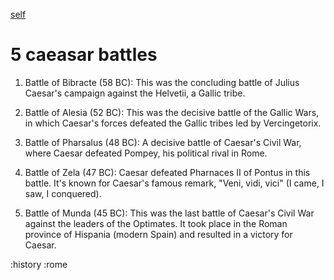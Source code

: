 
[self](#history0)

# 5 caeasar battles

1. Battle of Bibracte (58 BC): This was the concluding battle of Julius Caesar's campaign against the Helvetii, a Gallic tribe.

2. Battle of Alesia (52 BC): This was the decisive battle of the Gallic Wars, in which Caesar's forces defeated the Gallic tribes led by Vercingetorix.

3. Battle of Pharsalus (48 BC): A decisive battle of Caesar's Civil War, where Caesar defeated Pompey, his political rival in Rome.

4. Battle of Zela (47 BC): Caesar defeated Pharnaces II of Pontus in this battle. It's known for Caesar's famous remark, "Veni, vidi, vici" (I came, I saw, I conquered).

5. Battle of Munda (45 BC): This was the last battle of Caesar's Civil War against the leaders of the Optimates. It took place in the Roman province of Hispania (modern Spain) and resulted in a victory for Caesar.

:history :rome

